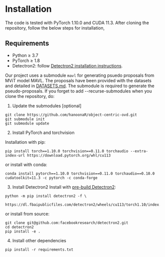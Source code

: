 # Installation
The code is tested with PyTorch 1.10.0 and CUDA 11.3. After cloning the repository, follow the below steps for installation,

## Requirements
- Python ≥ 3.7
- PyTorch ≥ 1.8
- Detectron2: follow [Detectron2 installation instructions](https://detectron2.readthedocs.io/tutorials/install.html).

Our project uses a submodule `mavl` for generating psuedo proposals from MViT model MAVL. The proposals have been
provided with the datasets and detailed in [DATASETS.md](DATASETS.md). The submodule is required to generate the pseudo-proposals.
If you forget to add --recurse-submodules when you clone the repository, do:
1. Update the submodules [optional]
```shell
git clone https://github.com/hanoonaR/object-centric-ovd.git
git submodule init
git submodule update
```

2. Install PyTorch and torchvision

Installation with pip:
```shell
pip install torch==1.10.0 torchvision==0.11.0 torchaudio --extra-index-url https://download.pytorch.org/whl/cu113
```
or install with conda: 
```shell
conda install pytorch==1.10.0 torchvision==0.11.0 torchaudio==0.10.0 cudatoolkit=11.3 -c pytorch -c conda-forge
```
3. Install Detectron2
Install with [pre-build Detectron2](https://detectron2.readthedocs.io/en/latest/tutorials/install.html#install-pre-built-detectron2-linux-only):
```shell
python -m pip install detectron2 -f \
  https://dl.fbaipublicfiles.com/detectron2/wheels/cu113/torch1.10/index.html
```
or install from source:
```shell
git clone git@github.com:facebookresearch/detectron2.git
cd detectron2
pip install -e .
```
4. Install other dependencies
```shell
pip install -r requirements.txt
```